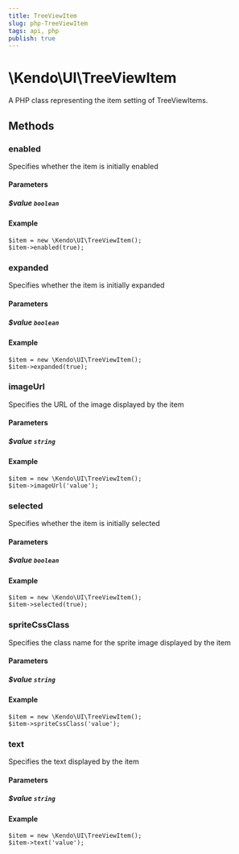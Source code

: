 ```yaml
---
title: TreeViewItem
slug: php-TreeViewItem
tags: api, php
publish: true
---
```


# \Kendo\UI\TreeViewItem

A PHP class representing the item setting of TreeViewItems.


## Methods

### enabled
Specifies whether the item is initially enabled
#### Parameters

##### $value `boolean`



#### Example 
    $item = new \Kendo\UI\TreeViewItem();
    $item->enabled(true);

### expanded
Specifies whether the item is initially expanded
#### Parameters

##### $value `boolean`



#### Example 
    $item = new \Kendo\UI\TreeViewItem();
    $item->expanded(true);

### imageUrl
Specifies the URL of the image displayed by the item
#### Parameters

##### $value `string`



#### Example 
    $item = new \Kendo\UI\TreeViewItem();
    $item->imageUrl('value');

### selected
Specifies whether the item is initially selected
#### Parameters

##### $value `boolean`



#### Example 
    $item = new \Kendo\UI\TreeViewItem();
    $item->selected(true);

### spriteCssClass
Specifies the class name for the sprite image displayed by the item
#### Parameters

##### $value `string`



#### Example 
    $item = new \Kendo\UI\TreeViewItem();
    $item->spriteCssClass('value');

### text
Specifies the text displayed by the item
#### Parameters

##### $value `string`



#### Example 
    $item = new \Kendo\UI\TreeViewItem();
    $item->text('value');


